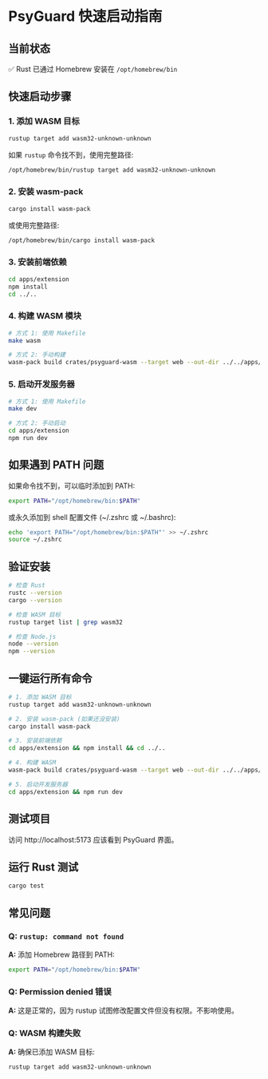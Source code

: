 # PsyGuard 快速启动指南

## 当前状态

✅ Rust 已通过 Homebrew 安装在 `/opt/homebrew/bin`

## 快速启动步骤

### 1. 添加 WASM 目标

```bash
rustup target add wasm32-unknown-unknown
```

如果 `rustup` 命令找不到，使用完整路径:

```bash
/opt/homebrew/bin/rustup target add wasm32-unknown-unknown
```

### 2. 安装 wasm-pack

```bash
cargo install wasm-pack
```

或使用完整路径:

```bash
/opt/homebrew/bin/cargo install wasm-pack
```

### 3. 安装前端依赖

```bash
cd apps/extension
npm install
cd ../..
```

### 4. 构建 WASM 模块

```bash
# 方式 1: 使用 Makefile
make wasm

# 方式 2: 手动构建
wasm-pack build crates/psyguard-wasm --target web --out-dir ../../apps/extension/public/wasm
```

### 5. 启动开发服务器

```bash
# 方式 1: 使用 Makefile
make dev

# 方式 2: 手动启动
cd apps/extension
npm run dev
```

## 如果遇到 PATH 问题

如果命令找不到，可以临时添加到 PATH:

```bash
export PATH="/opt/homebrew/bin:$PATH"
```

或永久添加到 shell 配置文件 (~/.zshrc 或 ~/.bashrc):

```bash
echo 'export PATH="/opt/homebrew/bin:$PATH"' >> ~/.zshrc
source ~/.zshrc
```

## 验证安装

```bash
# 检查 Rust
rustc --version
cargo --version

# 检查 WASM 目标
rustup target list | grep wasm32

# 检查 Node.js
node --version
npm --version
```

## 一键运行所有命令

```bash
# 1. 添加 WASM 目标
rustup target add wasm32-unknown-unknown

# 2. 安装 wasm-pack (如果还没安装)
cargo install wasm-pack

# 3. 安装前端依赖
cd apps/extension && npm install && cd ../..

# 4. 构建 WASM
wasm-pack build crates/psyguard-wasm --target web --out-dir ../../apps/extension/public/wasm

# 5. 启动开发服务器
cd apps/extension && npm run dev
```

## 测试项目

访问 http://localhost:5173 应该看到 PsyGuard 界面。

## 运行 Rust 测试

```bash
cargo test
```

## 常见问题

### Q: `rustup: command not found`

**A:** 添加 Homebrew 路径到 PATH:

```bash
export PATH="/opt/homebrew/bin:$PATH"
```

### Q: Permission denied 错误

**A:** 这是正常的，因为 rustup 试图修改配置文件但没有权限。不影响使用。

### Q: WASM 构建失败

**A:** 确保已添加 WASM 目标:

```bash
rustup target add wasm32-unknown-unknown
```
